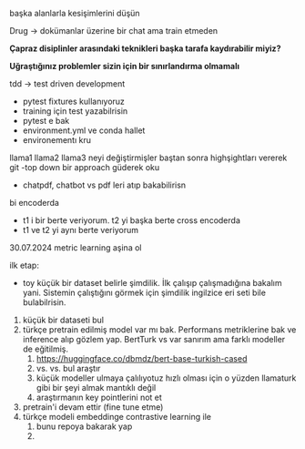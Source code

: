 


başka alanlarla kesişimlerini düşün


Drug -> dokümanlar üzerine bir chat ama train etmeden

**Çapraz disiplinler arasındaki teknikleri başka tarafa kaydırabilir miyiz?**

**Uğraştığınız problemler sizin için bir sınırlandırma olmamalı**



tdd -> test driven development

 - pytest fixtures kullanıyoruz
 - training için test yazabilrisin
 - pytest e bak
 - environment.yml ve conda hallet
 - environementı kru

llama1 llama2 llama3 neyi değiştirmişler baştan sonra highşightları vererek git
-top down bir approach güderek oku
- chatpdf, chatbot vs pdf leri atıp bakabilirisn



bi encoderda
 - t1 i bir berte veriyorum. t2 yi başka berte
cross encoderda
 - t1 ve t2 yi aynı berte veriyorum



30.07.2024
metric learning aşina ol

ilk etap:
 - toy küçük bir dataset belirle şimdilik. İlk çalışıp çalışmadığına bakalım yani. Sistemin çalıştığını görmek için şimdilik ingilzice eri seti bile bulabilrisin.

1. küçük bir dataseti bul
2. türkçe pretrain edilmiş model var mı bak. Performans metriklerine bak ve inference alıp gözlem yap. BertTurk vs var sanırım ama farklı modeller de eğitilmiş.
	1. https://huggingface.co/dbmdz/bert-base-turkish-cased
	2. vs. vs. bul araştır
	3. küçük modeller ulmaya çalılıyotuz hızlı olması için o yüzden llamaturk gibi bir şeyi almak mantıklı değil
	4. araştırmanın key pointlerini not et
3. pretrain'i devam ettir (fine tune etme)
4. türkçe modeli embeddinge contrastive learning ile 
	1. bunu repoya bakarak yap
	2. 